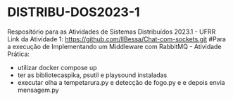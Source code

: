# DISTRIBU-DOS2023-1
Respositório para as Atividades de Sistemas Distribuídos 2023.1 - UFRR
Link da Atividade 1: https://github.com/llBessa/Chat-com-sockets.git
#Para a execução de Implementando um Middleware com RabbitMQ - Atividade Prática: 
* utilizar docker compose up
* ter as bibliotecaspika, psutil e playsound instaladas
* executar olha a tempetarura.py  e detecção de fogo.py e e depois envia mensagem.py

